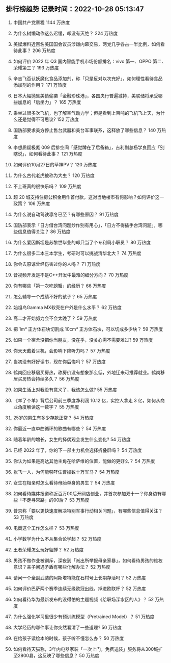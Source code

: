 
## 排行榜趋势 记录时间：2022-10-28 05:13:47
  
  1. 中国共产党章程 1144 万热度
    
  2. 为什么树懒动作这么迟缓，却没有灭绝？ 224 万热度
    
  3. 美媒爆料近百名美国国会议员涉嫌内幕交易，两党几乎各占一半比例，如何看待此事？ 206 万热度
    
  4. 如何评价 2022 年 Q3 国内智能手机市场份额排名：vivo 第一、OPPO 第二、荣耀第三？ 193 万热度
    
  5. 辛吉飞否认妖魔化食品添加剂，称「只是反对以次充好」，如何理性看待食品添加剂的作用？ 171 万热度
    
  6. 日本大幅抛售美债偷袭「金融珍珠港」，各国央行普遍减持，美联储将承受哪些加息的「后坐力」？ 165 万热度
    
  7. 乘坐过很多次飞机，也了解空气动力学；但是看到上百吨的飞机飞上天，为什么还是觉得不可思议? 152 万热度
    
  8. 国防部要求美方停止售台武器和美台军事联系，这释放了哪些信息？ 140 万热度
    
  9. 李想质疑极氪 009 后排空间「感觉蹲在了后备箱」，吉利副总杨学良回应「别瞎说」，如何看待此事？ 121 万热度
    
  10. 如何评价10月27日的草神PV？ 120 万热度
    
  11. 为什么古代老虎被称为大虫？ 120 万热度
    
  12. 不上班真的很快乐吗？ 109 万热度
    
  13. 超 20 城支持住房公积金用作首付款，这对当地楼市有何影响？如何评价这一政策？ 106 万热度
    
  14. 为什么说自动驾驶凛冬已至？有哪些原因？ 91 万热度
    
  15. 国防部表示「日方借台湾问题炒作别有用心」，「日方不得插手台湾问题」，哪些信息值得关注？ 86 万热度
    
  16. 为什么爱因斯坦是苏黎世毕业的却只当了个专利局小职员？ 80 万热度
    
  17. 为什么很多二本三本学生，考研时可以挑战清华北大？ 74 万热度
    
  18. 你会去原谅曾经伤害过你的人吗？ 71 万热度
    
  19. 音视频开发是不是C++开发中最难的细分方向？ 70 万热度
    
  20. 你有哪些「第一次吃螃蟹」的经历？ 66 万热度
    
  21. 怎么辅导一个成绩不好的孩子？ 65 万热度
    
  22. 始祖鸟Gamma MX软壳在户外是什么水平？ 62 万热度
    
  23. 高二才开始努力会不会太晚了？ 59 万热度
    
  24. 把 1m³ 正方体石块切割成 10cm³ 正方体石块，可以切成多少块？ 59 万热度
    
  25. 如果一个宿舍没把你当朋友，没在乎，没关心需不需要难过? 59 万热度
    
  26. 你天天戴着耳机，会影响下降听力吗？ 57 万热度
    
  27. 当初没有好好读书，现在你后悔吗？ 57 万热度
    
  28. 鹤岗回应移居买房热，称房价没有想象那么低，外地迁来可推荐就业。鹤岗移居买房热会持续多久？ 56 万热度
    
  29. 如果生活上对我没有意义了，我该怎么做? 55 万热度
    
  30. 《羊了个羊》背后公司前三季度净利润 10.12 亿，实控人拿走 3 亿，如何从商业角度解读这一数字？ 55 万热度
    
  31. 25岁的男生有多少存款正常？ 54 万热度
    
  32. 你最近一直单曲循环的歌曲有哪些？ 54 万热度
    
  33. 随着年龄的增长，女生的择偶观会发生什么变化? 54 万热度
    
  34. 已经 2022 年了，你的下一部主力机会选择折叠屏吗？ 54 万热度
    
  35. 你认为如果是高达其他主角在哈萨维的位置，能做的更好么？ 54 万热度
    
  36. 张飞一人，为何能够吓住曹操数十万军马？ 54 万热度
    
  37. 女生在相亲时怎么看待母胎单身的男生？ 54 万热度
    
  38. 如何看待媒体报道称近百万00后开网店创业，并首次参加双十一？你身边有哪些「不走寻常路」的00后？ 53 万热度
    
  39. 普京称「要以更快速度解决特别军事行动相关问题」，有哪些信息值得关注？ 53 万热度
    
  40. 电商这个工作怎么样？ 53 万热度
    
  41. 小学数学为什么不从集合论学起？ 52 万热度
    
  42. 王者荣耀怎么玩好貂蝉？ 52 万热度
    
  43. 男孩不做作业被训斥，深夜到「派出所举报母亲家暴」，如何看待男孩的维权意识？亲子间遇矛盾有哪些化解办法？ 52 万热度
    
  44. 请问一个全副武装的阿斯塔特能在石村号上长期存活吗？ 52 万热度
    
  45. 如何评价巴萨两个赛季连续无缘欧冠出线，掉进欧联杯？ 52 万热度
    
  46. 如何看待华为最新发布的没得怕的主题视频《给职场深水区的人》？ 52 万热度
    
  47. 为什么强化学习里很少有预训练模型（Pretrained Model）？ 51 万热度
    
  48. 大学经历的哪件事让你突然看清了一些道理? 50 万热度
    
  49. 在给孩子读绘本的时候，孩子听不懂怎么办？ 50 万热度
    
  50. 如何看待天猫称，3年内电器家装「一次上门，免费送装」服务将从300城扩至2800县，这反映了哪些信息？ 50 万热度
    